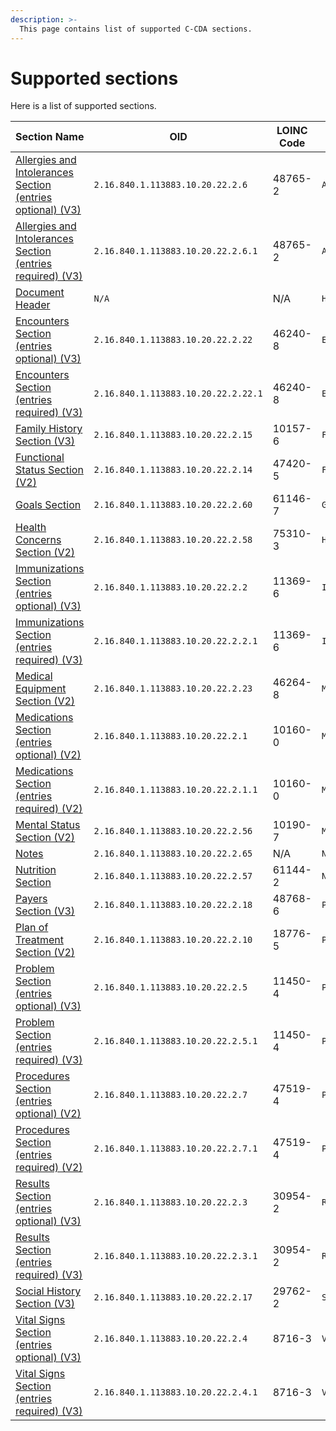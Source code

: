 ```yaml
---
description: >-
  This page contains list of supported C-CDA sections.
---
```


# Supported sections

Here is a list of supported sections.


| Section Name | OID | LOINC Code | Internal ID | Alias
| --- | --- | --- | --- | --- | 
|[Allergies and Intolerances Section (entries optional) (V3)](/modules-1/integration-toolkit/ccda-converter/sections/allergiesandintolerancessectioneo.md)|`2.16.840.1.113883.10.20.22.2.6`|48765-2|`AllergiesandIntolerancesSectioneo`|allergies
|[Allergies and Intolerances Section (entries required) (V3)](modules-1/integration-toolkit/ccda-converter/sections/allergiesandintolerancessectioner.md)|`2.16.840.1.113883.10.20.22.2.6.1`|48765-2|`AllergiesandIntolerancesSectioner`|allergies
|[Document Header](modules-1/integration-toolkit/ccda-converter/sections/header.md)|`N/A`|N/A|`Header`|header
|[Encounters Section (entries optional) (V3)](modules-1/integration-toolkit/ccda-converter/sections/encounterssectionentriesoptionalv3.md)|`2.16.840.1.113883.10.20.22.2.22`|46240-8|`EncountersSectionentriesoptionalV3`|encounters
|[Encounters Section (entries required) (V3)](modules-1/integration-toolkit/ccda-converter/sections/encounterssectionentriesrequiredv3.md)|`2.16.840.1.113883.10.20.22.2.22.1`|46240-8|`EncountersSectionentriesrequiredV3`|encounters
|[Family History Section (V3)](modules-1/integration-toolkit/ccda-converter/sections/familyhistorysectionv3.md)|`2.16.840.1.113883.10.20.22.2.15`|10157-6|`FamilyHistorySectionV3`|family-history
|[Functional Status Section (V2)](modules-1/integration-toolkit/ccda-converter/sections/functionalstatussectionv2.md)|`2.16.840.1.113883.10.20.22.2.14`|47420-5|`FunctionalStatusSectionV2`|funcstatus
|[Goals Section](modules-1/integration-toolkit/ccda-converter/sections/goalssection.md)|`2.16.840.1.113883.10.20.22.2.60`|61146-7|`GoalsSection`|goals
|[Health Concerns Section (V2)](modules-1/integration-toolkit/ccda-converter/sections/healthconcernssectionv2.md)|`2.16.840.1.113883.10.20.22.2.58`|75310-3|`HealthConcernsSectionV2`|health-concerns
|[Immunizations Section (entries optional) (V3)](modules-1/integration-toolkit/ccda-converter/sections/immunizationssectionentriesoptiona.md)|`2.16.840.1.113883.10.20.22.2.2`|11369-6|`ImmunizationsSectionentriesoptiona`|immunizations
|[Immunizations Section (entries required) (V3)](modules-1/integration-toolkit/ccda-converter/sections/immunizationssectionentriesrequire.md)|`2.16.840.1.113883.10.20.22.2.2.1`|11369-6|`ImmunizationsSectionentriesrequire`|immunizations
|[Medical Equipment Section (V2)](modules-1/integration-toolkit/ccda-converter/sections/medicalequipmentsectionv2.md)|`2.16.840.1.113883.10.20.22.2.23`|46264-8|`MedicalEquipmentSectionV2`|medical-equipment
|[Medications Section (entries optional) (V2)](modules-1/integration-toolkit/ccda-converter/sections/medicationssectionentriesoptional.md)|`2.16.840.1.113883.10.20.22.2.1`|10160-0|`MedicationsSectionentriesoptional`|medications
|[Medications Section (entries required) (V2)](modules-1/integration-toolkit/ccda-converter/sections/medicationssectionentriesrequired.md)|`2.16.840.1.113883.10.20.22.2.1.1`|10160-0|`MedicationsSectionentriesrequired`|medications
|[Mental Status Section (V2)](modules-1/integration-toolkit/ccda-converter/sections/mentalstatussectionv2.md)|`2.16.840.1.113883.10.20.22.2.56`|10190-7|`MentalStatusSectionV2`|mental-status
|[Notes](modules-1/integration-toolkit/ccda-converter/sections/notessection.md)|`2.16.840.1.113883.10.20.22.2.65`|N/A|`NotesSection`|N/A
|[Nutrition Section](modules-1/integration-toolkit/ccda-converter/sections/nutritionsection.md)|`2.16.840.1.113883.10.20.22.2.57`|61144-2|`NutritionSection`|nutrition
|[Payers Section (V3)](modules-1/integration-toolkit/ccda-converter/sections/payerssectionv3.md)|`2.16.840.1.113883.10.20.22.2.18`|48768-6|`PayersSectionV3`|payers
|[Plan of Treatment Section (V2)](modules-1/integration-toolkit/ccda-converter/sections/planoftreatmentsectionv2.md)|`2.16.840.1.113883.10.20.22.2.10`|18776-5|`PlanofTreatmentSectionV2`|plan-of-treatment
|[Problem Section (entries optional) (V3)](modules-1/integration-toolkit/ccda-converter/sections/problemsectionentriesoptionalv3.md)|`2.16.840.1.113883.10.20.22.2.5`|11450-4|`ProblemSectionentriesoptionalV3`|problems
|[Problem Section (entries required) (V3)](modules-1/integration-toolkit/ccda-converter/sections/problemsectionentriesrequiredv3.md)|`2.16.840.1.113883.10.20.22.2.5.1`|11450-4|`ProblemSectionentriesrequiredV3`|problems
|[Procedures Section (entries optional) (V2)](modules-1/integration-toolkit/ccda-converter/sections/proceduressectionentriesoptionalv2.md)|`2.16.840.1.113883.10.20.22.2.7`|47519-4|`ProceduresSectionentriesoptionalV2`|procedures
|[Procedures Section (entries required) (V2)](modules-1/integration-toolkit/ccda-converter/sections/proceduressectionentriesrequiredv.md)|`2.16.840.1.113883.10.20.22.2.7.1`|47519-4|`ProceduresSectionentriesrequiredV`|procedures
|[Results Section (entries optional) (V3)](modules-1/integration-toolkit/ccda-converter/sections/resultssectionentriesoptionalv3.md)|`2.16.840.1.113883.10.20.22.2.3`|30954-2|`ResultsSectionentriesoptionalV3`|results
|[Results Section (entries required) (V3)](modules-1/integration-toolkit/ccda-converter/sections/resultssectionentriesrequiredv3.md)|`2.16.840.1.113883.10.20.22.2.3.1`|30954-2|`ResultsSectionentriesrequiredV3`|results
|[Social History Section (V3)](modules-1/integration-toolkit/ccda-converter/sections/socialhistorysectionv3.md)|`2.16.840.1.113883.10.20.22.2.17`|29762-2|`SocialHistorySectionV3`|social-history
|[Vital Signs Section (entries optional) (V3)](modules-1/integration-toolkit/ccda-converter/sections/vitalsignssectionentriesoptional.md)|`2.16.840.1.113883.10.20.22.2.4`|8716-3|`VitalSignsSectionentriesoptional`|vital-signs
|[Vital Signs Section (entries required) (V3)](modules-1/integration-toolkit/ccda-converter/sections/vitalsignssectionentriesrequired.md)|`2.16.840.1.113883.10.20.22.2.4.1`|8716-3|`VitalSignsSectionentriesrequired`|vital-signs
